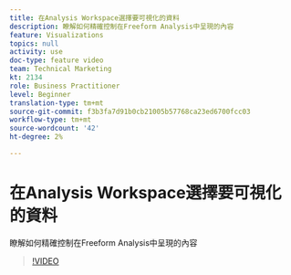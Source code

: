 ```yaml
---
title: 在Analysis Workspace選擇要可視化的資料
description: 瞭解如何精確控制在Freeform Analysis中呈現的內容
feature: Visualizations
topics: null
activity: use
doc-type: feature video
team: Technical Marketing
kt: 2134
role: Business Practitioner
level: Beginner
translation-type: tm+mt
source-git-commit: f3b3fa7d91b0cb21005b57768ca23ed6700fcc03
workflow-type: tm+mt
source-wordcount: '42'
ht-degree: 2%

---
```



# 在Analysis Workspace選擇要可視化的資料

瞭解如何精確控制在Freeform Analysis中呈現的內容

>[!VIDEO](https://video.tv.adobe.com/v/23993/?quality=12)
